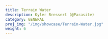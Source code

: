 ```yaml
---
title: Terrain Water
description: Kyler Bressert (@Parasite)
category: GENERAL
proj_img: "/img/showcase/Terrain-Water.jpg"
weight: 6
---
```





